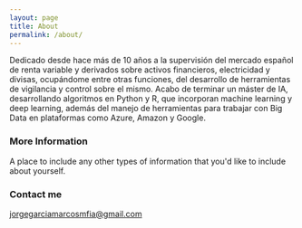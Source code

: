 ```yaml
---
layout: page
title: About
permalink: /about/
---
```


Dedicado desde hace más de 10 años a la supervisión del mercado español de renta variable y derivados sobre activos financieros, electricidad y divisas, ocupándome entre otras funciones, del desarrollo de herramientas de vigilancia y control sobre el mismo. Acabo de terminar un máster de IA, desarrollando algoritmos en Python y R, que incorporan machine learning y deep learning, además del manejo de herramientas para trabajar con Big Data en plataformas como Azure, Amazon y Google. 

### More Information

A place to include any other types of information that you'd like to include about yourself.

### Contact me

[jorgegarciamarcosmfia@gmail.com](mailto:jorgegarciamarcosmfia@gmail.com)
